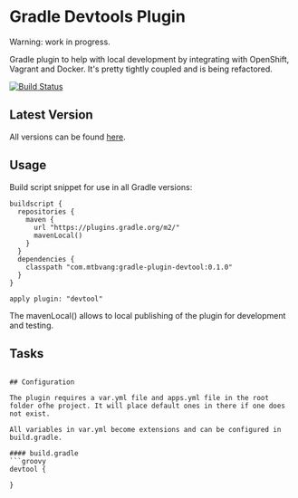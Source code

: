 # Gradle Devtools Plugin

Warning: work in progress.

Gradle plugin to help with local development by integrating with OpenShift, Vagrant and Docker. It's pretty tightly coupled and is being refactored. 

[![Build Status](https://travis-ci.org/mtbvang/gradle-plugin-devtool.svg?branch=master)](https://travis-ci.org/mtbvang/gradle-plugin-devtool)

Latest Version
--------------
All versions can be found [here].

Usage
-----------

Build script snippet for use in all Gradle versions:
```
buildscript {
  repositories {
    maven {
      url "https://plugins.gradle.org/m2/"
      mavenLocal()
    }
  }
  dependencies {
    classpath "com.mtbvang:gradle-plugin-devtool:0.1.0"
  }
}

apply plugin: "devtool"
```

The mavenLocal() allows to local publishing of the plugin for development and testing.

Tasks
-----------


```

## Configuration

The plugin requires a var.yml file and apps.yml file in the root folder ofhe project. It will place default ones in there if one does not exist.

All variables in var.yml become extensions and can be configured in build.gradle.

#### build.gradle
```groovy
devtool {

}
```

[here]:https://plugins.gradle.org/plugin/com.mtbvang.devtool